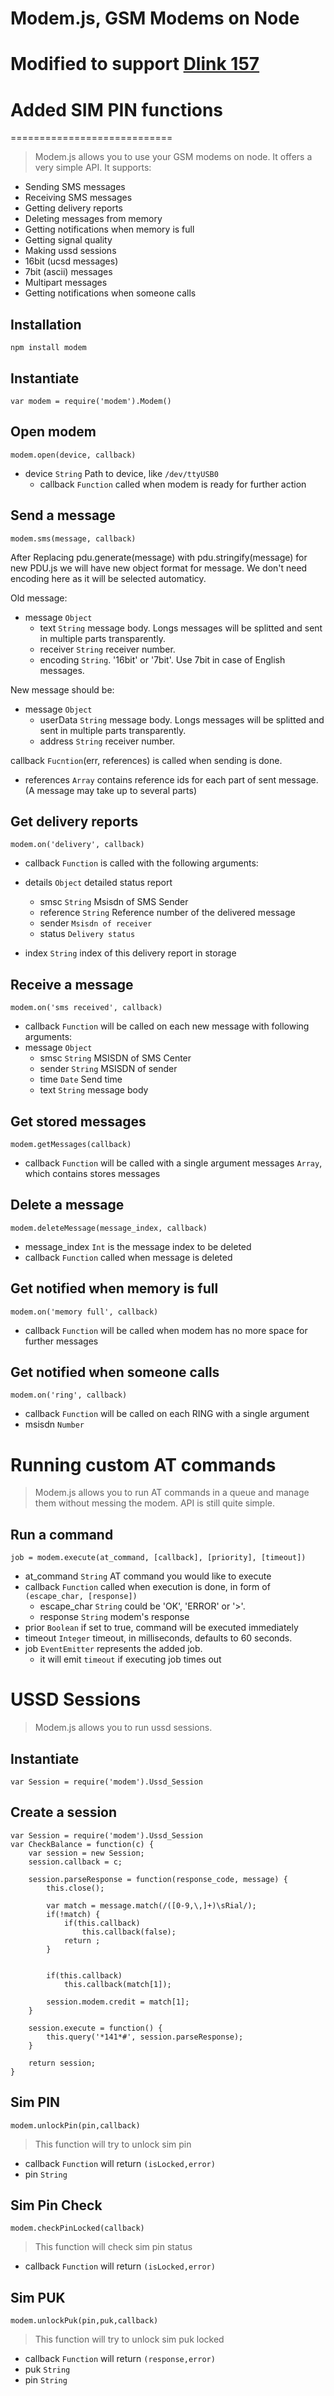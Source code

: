 # Modem.js, GSM Modems on Node
# Modified to support [Dlink 157](http://www.dlink.com/rs/sr/products/dwm-157-3g-hspa-plus-usb-adapter)
# Added SIM PIN functions
============================
> Modem.js allows you to use your GSM modems on node.
It offers a very simple API.
It supports:
* Sending SMS messages
* Receiving SMS messages
* Getting delivery reports
* Deleting messages from memory
* Getting notifications when memory is full
* Getting signal quality
* Making ussd sessions
* 16bit (ucsd messages)
* 7bit (ascii) messages
* Multipart messages
* Getting notifications when someone calls

Installation
------------
```
npm install modem
```

Instantiate
-----------
```
var modem = require('modem').Modem()
```

Open modem
----------
```
modem.open(device, callback)
```

* device `String` Path to device, like `/dev/ttyUSB0`
   * callback `Function` called when modem is ready for further action

Send a message
--------------
```
modem.sms(message, callback)
```

After Replacing pdu.generate(message) with pdu.stringify(message) for new PDU.js we will have new object format for message. We don't need encoding here as it will be selected automaticy.

Old message:
* message `Object`
    * text `String` message body. Longs messages will be splitted and
        sent in multiple parts transparently.
    * receiver `String` receiver number.
    * encoding `String`. '16bit' or '7bit'. Use 7bit in case of English messages.

New message should be:
* message `Object`
    * userData `String` message body. Longs messages will be splitted and
        sent in multiple parts transparently.
    * address `String` receiver number.


callback `Fucntion`(err, references) is called when sending is done.
  * references `Array` contains reference ids for each part of sent message. (A message may take up to several parts)


Get delivery reports
--------------------
```
modem.on('delivery', callback)
```

* callback `Function` is called with the following arguments:

* details `Object` detailed status report
    * smsc `String` Msisdn of SMS Sender
    * reference `String` Reference number of the delivered message
    * sender  `Msisdn of receiver`
    * status `Delivery status`

* index `String` index of this delivery report in storage

Receive a message
-----------------
```
modem.on('sms received', callback)
```

* callback `Function` will be called on each new message with following arguments:
* message `Object`
    * smsc `String` MSISDN of SMS Center
    * sender `String` MSISDN of sender
    * time `Date` Send time
    * text  `String` message body

Get stored messages
-------------------
```
modem.getMessages(callback)
```
* callback `Function` will be called with a single argument
  messages `Array`, which contains stores messages

Delete a message
----------------
```
modem.deleteMessage(message_index, callback)
```

* message_index `Int` is the message index to be deleted
* callback `Function` called when message is deleted

Get notified when memory is full
--------------------------------
```
modem.on('memory full', callback)
```
* callback `Function` will be called when modem has no more space
for further messages

Get notified when someone calls
--------------------------------
```
modem.on('ring', callback)
```
* callback `Function` will be called on each RING with a single argument
* msisdn `Number`

Running custom AT commands
==========================
> Modem.js allows you to run AT commands in a queue and manage them without messing the modem.
API is still quite simple.

Run a command
-------------
```
job = modem.execute(at_command, [callback], [priority], [timeout])
```

* at_command `String` AT command you would like to execute
* callback `Function` called when execution is done, in form of `(escape_char, [response])`
    * escape_char `String` could be 'OK', 'ERROR' or '>'.
    * response `String` modem's response
* prior `Boolean` if set to true, command will be executed immediately
* timeout `Integer` timeout, in milliseconds, defaults to 60 seconds.
* job `EventEmitter` represents the added job.
    * it will emit `timeout` if executing job times out

USSD Sessions
============
> Modem.js allows you to run ussd sessions.

Instantiate
-----------
```
var Session = require('modem').Ussd_Session
```

Create a session
----------------
```
var Session = require('modem').Ussd_Session
var CheckBalance = function(c) {
    var session = new Session;
    session.callback = c;

    session.parseResponse = function(response_code, message) {
        this.close();

        var match = message.match(/([0-9,\,]+)\sRial/);
        if(!match) {
            if(this.callback)
                this.callback(false);
            return ;
        }


        if(this.callback)
            this.callback(match[1]);

        session.modem.credit = match[1];
    }

    session.execute = function() {
        this.query('*141*#', session.parseResponse);
    }

    return session;
}
```
Sim PIN 
--------------------------------
```
modem.unlockPin(pin,callback)
```
> This function will try to unlock sim pin
* callback `Function` will return `(isLocked,error)`
* pin `String`

Sim Pin Check 
--------------------------------
```
modem.checkPinLocked(callback)
```
> This function will check sim pin status
* callback `Function` will return `(isLocked,error)`

Sim PUK 
--------------------------------
```
modem.unlockPuk(pin,puk,callback)
```
> This function will try to unlock sim puk locked
* callback `Function` will return `(response,error)`
* puk `String`
* pin `String`
